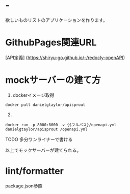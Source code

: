 # -

欲しいものリストのアプリケーションを作ります。

# GithubPages関連URL

[API定義]
(https://shiryu-go.github.io/-/redocly-openAPI)

# mockサーバーの建て方

1. dockerイメージ取得

```bash
docker pull danielgtaylor/apisprout
```

2.

```
docker run -p 8000:8000 -v {$フルパス}/openapi.yml danielgtaylor/apisprout /openapi.yml
```

TODO 多分ワンライナーで書ける

以上でモックサーバーが建てられる。

# lint/formatter
package.json参照

